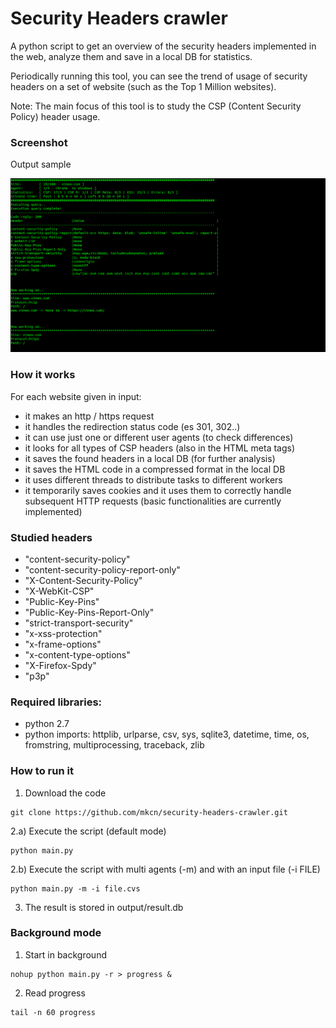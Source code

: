 # Security Headers crawler #

A python script to get an overview of the security headers implemented in the web, analyze them and save in a local DB for statistics.

Periodically running this tool, you can see the trend of usage of security headers on a set of website (such as the Top 1 Million websites).

Note: The main focus of this tool is to study the CSP (Content Security Policy) header usage.

### Screenshot ###

Output sample

![Output sample](images/sample.png)

### How it works ###

For each website given in input:

+ it makes an http / https request
+ it handles the redirection status code (es 301, 302..)
+ it can use just one or different user agents (to check differences)
+ it looks for all types of CSP headers (also in the HTML meta tags)
+ it saves the found headers in a local DB (for further analysis)
+ it saves the HTML code in a compressed format in the local DB
+ it uses different threads to distribute tasks to different workers
+ it temporarily saves cookies and it uses them to correctly handle subsequent HTTP requests (basic functionalities are currently implemented)


### Studied headers ###

+ "content-security-policy"
+ "content-security-policy-report-only"
+ "X-Content-Security-Policy"
+ "X-WebKit-CSP"
+ "Public-Key-Pins"
+ "Public-Key-Pins-Report-Only"
+ "strict-transport-security"
+ "x-xss-protection"
+ "x-frame-options"
+ "x-content-type-options"
+ "X-Firefox-Spdy"
+ "p3p"


### Required libraries: ###

+ python 2.7
+ python imports: httplib, urlparse, csv, sys, sqlite3, datetime, time, os, fromstring, multiprocessing, traceback, zlib

### How to run it ###
 
1) Download the code
```
git clone https://github.com/mkcn/security-headers-crawler.git
```
  2.a) Execute the script (default mode)
```
python main.py
```
  2.b) Execute the script with multi agents (-m) and with an input file (-i FILE) 
```
python main.py -m -i file.cvs
```
 3) The result is stored in output/result.db

### Background mode ###
 
1) Start in background
```
nohup python main.py -r > progress &
```
2) Read progress
```
tail -n 60 progress
```
